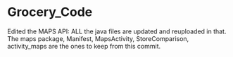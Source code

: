# Grocery_Code

Edited the MAPS API: ALL the java files are updated and reuploaded in that. The maps package, Manifest, MapsActivity, StoreComparison, activity_maps are the ones to keep from this commit.
